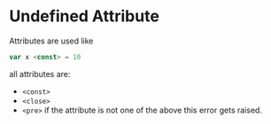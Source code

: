 # Undefined Attribute
Attributes are used like 
```js
var x <const> = 10
```
all attributes are:
- `<const>`
- `<close>`
- `<pre>`
if the attribute is not one of the above this error gets raised.